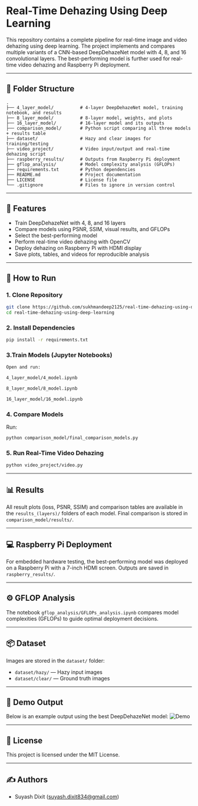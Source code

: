 
# Real-Time Dehazing Using Deep Learning

This repository contains a complete pipeline for real-time image and video dehazing using deep learning. The project implements and compares multiple variants of a CNN-based DeepDehazeNet model with 4, 8, and 16 convolutional layers. The best-performing model is further used for real-time video dehazing and Raspberry Pi deployment.

---

## 📁 Folder Structure

```
.
├── 4_layer_model/          # 4-layer DeepDehazeNet model, training notebook, and results
├── 8_layer_model/          # 8-layer model, weights, and plots
├── 16_layer_model/         # 16-layer model and its outputs
├── comparison_model/       # Python script comparing all three models + results table
├── dataset/                # Hazy and clear images for training/testing
├── video_project/          # Video input/output and real-time dehazing script
├── raspberry_results/      # Outputs from Raspberry Pi deployment
├── gflop_analysis/         # Model complexity analysis (GFLOPs)
├── requirements.txt        # Python dependencies
├── README.md               # Project documentation
├── LICENSE                 # License file
└── .gitignore              # Files to ignore in version control
```

---

## 🚀 Features

- Train DeepDehazeNet with 4, 8, and 16 layers
- Compare models using PSNR, SSIM, visual results, and GFLOPs
- Select the best-performing model
- Perform real-time video dehazing with OpenCV
- Deploy dehazing on Raspberry Pi with HDMI display
- Save plots, tables, and videos for reproducible analysis

---

## 🧪 How to Run

### 1. Clone Repository
```bash
git clone https://github.com/sukhmandeep2125/real-time-dehazing-using-deep-learning.git
cd real-time-dehazing-using-deep-learning
```
### 2. Install Dependencies
```bash
pip install -r requirements.txt
```

### 3.Train Models (Jupyter Notebooks)
```bash
Open and run:

4_layer_model/4_model.ipynb

8_layer_model/8_model.ipynb

16_layer_model/16_model.ipynb

```
### 4. Compare Models
Run:
```bash
python comparison_model/final_comparison_models.py

```

### 5. Run Real-Time Video Dehazing
```bash
python video_project/video.py
```

---

## 📊 Results

All result plots (loss, PSNR, SSIM) and comparison tables are available in the `results_(layers)/` folders of each model. Final comparison is stored in `comparison_model/results/`.

---

## 💻 Raspberry Pi Deployment
For embedded hardware testing, the best-performing model was deployed on a Raspberry Pi with a 7-inch HDMI screen. Outputs are saved in `raspberry_results/`.

---

## ⚙️ GFLOP Analysis
The notebook `gflop_analysis/GFLOPs_analysis.ipynb` compares model complexities (GFLOPs) to guide optimal deployment decisions.

---

## 📦 Dataset

Images are stored in the `dataset/` folder:
- `dataset/hazy/` — Hazy input images
- `dataset/clear/` — Ground truth images

---


## 🎥 Demo Output

Below is an example output using the best DeepDehazeNet model:
![Demo](results/demo.gif)

---

## 📜 License

This project is licensed under the MIT License.

---

## ✍️ Authors

- Suyash Dixit (suyash.dixit834@gmail.com)
